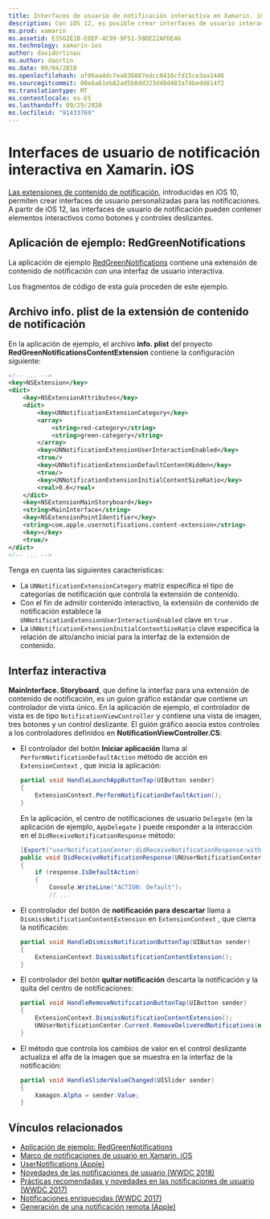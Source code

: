 ```yaml
---
title: Interfaces de usuario de notificación interactiva en Xamarin. iOS
description: Con iOS 12, es posible crear interfaces de usuario interactivas para las notificaciones locales y remotas. En esta guía se describe cómo usar estas características con Xamarin. iOS.
ms.prod: xamarin
ms.assetid: E3562E1B-E0EF-4C99-9F51-59DE22AFDE46
ms.technology: xamarin-ios
author: davidortinau
ms.author: daortin
ms.date: 09/04/2018
ms.openlocfilehash: af06aa4dc7ea836887edcc0416cfd15ce3aa1446
ms.sourcegitcommit: 00e6a61eb82ad5b0dd323d48d483a74bedd814f2
ms.translationtype: MT
ms.contentlocale: es-ES
ms.lasthandoff: 09/29/2020
ms.locfileid: "91433769"
---
```

# <a name="interactive-notification-user-interfaces-in-xamarinios"></a>Interfaces de usuario de notificación interactiva en Xamarin. iOS

[Las extensiones de contenido de notificación](~/ios/platform/user-notifications/advanced-user-notifications.md), introducidas en iOS 10, permiten crear interfaces de usuario personalizadas para las notificaciones. A partir de iOS 12, las interfaces de usuario de notificación pueden contener elementos interactivos como botones y controles deslizantes.

## <a name="sample-app-redgreennotifications"></a>Aplicación de ejemplo: RedGreenNotifications

La aplicación de ejemplo [RedGreenNotifications](/samples/xamarin/ios-samples/ios12-redgreennotifications) contiene una extensión de contenido de notificación con una interfaz de usuario interactiva.

Los fragmentos de código de esta guía proceden de este ejemplo.

## <a name="notification-content-extension-infoplist-file"></a>Archivo info. plist de la extensión de contenido de notificación

En la aplicación de ejemplo, el archivo **info. plist** del proyecto **RedGreenNotificationsContentExtension** contiene la configuración siguiente:

```xml
<!-- ... -->
<key>NSExtension</key>
<dict>
    <key>NSExtensionAttributes</key>
    <dict>
        <key>UNNotificationExtensionCategory</key>
        <array>
            <string>red-category</string>
            <string>green-category</string>
        </array>
        <key>UNNotificationExtensionUserInteractionEnabled</key>
        <true/>
        <key>UNNotificationExtensionDefaultContentHidden</key>
        <true/>
        <key>UNNotificationExtensionInitialContentSizeRatio</key>
        <real>0.6</real>
    </dict>
    <key>NSExtensionMainStoryboard</key>
    <string>MainInterface</string>
    <key>NSExtensionPointIdentifier</key>
    <string>com.apple.usernotifications.content-extension</string>
    <key></key>
    <true/>
</dict>
<!-- ... -->
```

Tenga en cuenta las siguientes características:

- La `UNNotificationExtensionCategory` matriz especifica el tipo de categorías de notificación que controla la extensión de contenido.
- Con el fin de admitir contenido interactivo, la extensión de contenido de notificación establece la `UNNotificationExtensionUserInteractionEnabled` clave en `true` .
- La `UNNotificationExtensionInitialContentSizeRatio` clave especifica la relación de alto/ancho inicial para la interfaz de la extensión de contenido.

## <a name="interactive-interface"></a>Interfaz interactiva

**MainInterface. Storyboard**, que define la interfaz para una extensión de contenido de notificación, es un guion gráfico estándar que contiene un controlador de vista único. En la aplicación de ejemplo, el controlador de vista es de tipo `NotificationViewController` y contiene una vista de imagen, tres botones y un control deslizante. El guión gráfico asocia estos controles a los controladores definidos en **NotificationViewController.CS**:

- El controlador del botón **Iniciar aplicación** llama al `PerformNotificationDefaultAction` método de acción en `ExtensionContext` , que inicia la aplicación:

    ```csharp
    partial void HandleLaunchAppButtonTap(UIButton sender)
    {
        ExtensionContext.PerformNotificationDefaultAction();
    }
    ```

    En la aplicación, el centro de notificaciones de usuario `Delegate` (en la aplicación de ejemplo, `AppDelegate` ) puede responder a la interacción en el   `DidReceiveNotificationResponse` método:

    ```csharp
    [Export("userNotificationCenter:didReceiveNotificationResponse:withCompletionHandler:")]
    public void DidReceiveNotificationResponse(UNUserNotificationCenter center, UNNotificationResponse response, System.Action completionHandler)
    {
        if (response.IsDefaultAction)
        {
            Console.WriteLine("ACTION: Default");
            // ...
    ```

- El controlador del botón de **notificación para descartar** llama a `DismissNotificationContentExtension` en `ExtensionContext` , que cierra la notificación:

    ```csharp
    partial void HandleDismissNotificationButtonTap(UIButton sender)
    {
        ExtensionContext.DismissNotificationContentExtension();
    }
    ```

- El controlador del botón **quitar notificación** descarta la notificación y la quita del centro de notificaciones:

    ```csharp
    partial void HandleRemoveNotificationButtonTap(UIButton sender)
    {
        ExtensionContext.DismissNotificationContentExtension();
        UNUserNotificationCenter.Current.RemoveDeliveredNotifications(new string[] { notification.Request.Identifier });
    }
    ```

- El método que controla los cambios de valor en el control deslizante actualiza el alfa de la imagen que se muestra en la interfaz de la notificación:

    ```csharp
    partial void HandleSliderValueChanged(UISlider sender)
    {
        Xamagon.Alpha = sender.Value;
    }
    ```

## <a name="related-links"></a>Vínculos relacionados

- [Aplicación de ejemplo: RedGreenNotifications](/samples/xamarin/ios-samples/ios12-redgreennotifications)
- [Marco de notificaciones de usuario en Xamarin. iOS](~/ios/platform/user-notifications/index.md)
- [UserNotifications (Apple)](https://developer.apple.com/documentation/usernotifications?language=objc)
- [Novedades de las notificaciones de usuario (WWDC 2018)](https://developer.apple.com/videos/play/wwdc2018/710/)
- [Prácticas recomendadas y novedades en las notificaciones de usuario (WWDC 2017)](https://developer.apple.com/videos/play/wwdc2017/708/)
- [Notificaciones enriquecidas (WWDC 2017)](https://developer.apple.com/videos/play/wwdc2017/817/)
- [Generación de una notificación remota (Apple)](https://developer.apple.com/documentation/usernotifications/setting_up_a_remote_notification_server/generating_a_remote_notification)